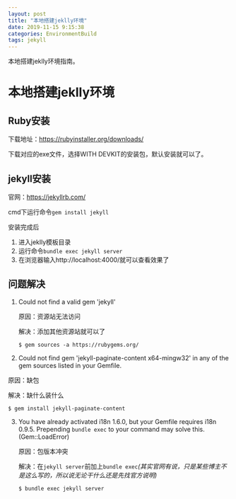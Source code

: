 ```yaml
---
layout: post
title: "本地搭建jeklly环境"
date: 2019-11-15 9:15:38
categories: EnvironmentBuild
tags: jekyll
---
```


本地搭建jeklly环境指南。

# 本地搭建jeklly环境

## Ruby安装

下载地址：[<https://rubyinstaller.org/downloads/>](https://rubyinstaller.org/downloads/)

下载对应的exe文件，选择WITH DEVKIT的安装包，默认安装就可以了。

##  jekyll安装

官网：[<https://jekyllrb.com/>](https://jekyllrb.com/)

cmd下运行命令```gem install jekyll```

安装完成后

1. 进入jeklly模板目录
2. 运行命令```bundle exec jekyll server```
3. 在浏览器输入http://localhost:4000/就可以查看效果了

## 问题解决

1. Could not find a valid gem 'jekyll' 

   原因：资源站无法访问

   解决：添加其他资源站就可以了

   ```
   $ gem sources -a https://rubygems.org/
   ```

2.  Could not find gem 'jekyll-paginate-content x64-mingw32' in any of the gem sources listed in your Gemfile.

   原因：缺包

   解决：缺什么装什么

   ```
   $ gem install jekyll-paginate-content
   ```

3. You have already activated i18n 1.6.0, but your Gemfile requires i18n 0.9.5. Prepending `bundle exec` to your command may solve this. (Gem::LoadError)

   原因：包版本冲突

   解决：在`jekyll server`前加上`bundle exec`*(其实官网有说，只是某些博主不是这么写的，所以说无论干什么还是先找官方说明)*

   ```
   $ bundle exec jekyll server
   ```

